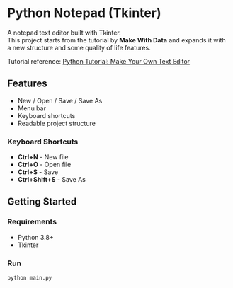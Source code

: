 # Python Notepad (Tkinter)

A notepad text editor built with Tkinter.  
This project starts from the tutorial by **Make With Data** and expands it with a new structure and some quality of life features.

Tutorial reference: [Python Tutorial: Make Your Own Text Editor](https://www.youtube.com/watch?v=xqDonHEYPgA)

## Features

- New / Open / Save / Save As
- Menu bar 
- Keyboard shortcuts
- Readable project structure

### Keyboard Shortcuts
- **Ctrl+N** - New file  
- **Ctrl+O** - Open file  
- **Ctrl+S** - Save  
- **Ctrl+Shift+S** - Save As

## Getting Started

### Requirements
- Python 3.8+  
- Tkinter

### Run
```bash
python main.py
